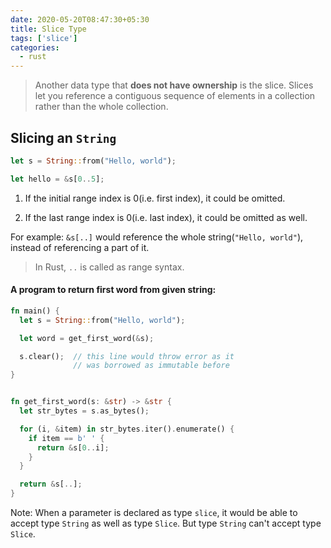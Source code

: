 ```yaml
---
date: 2020-05-20T08:47:30+05:30
title: Slice Type
tags: ['slice']
categories:
  - rust
---
```


> Another data type that **does not have ownership** is the slice. Slices let you reference a contiguous sequence of elements in a collection rather than the whole collection.

## Slicing an `String`

```rs
let s = String::from("Hello, world");

let hello = &s[0..5];
```

1. If the initial range index is 0(i.e. first index), it could be omitted.

2. If the last range index is 0(i.e. last index), it could be omitted as well.

For example: `&s[..]` would reference the whole string(`"Hello, world"`), instead of referencing a part of it.

> In Rust, `..` is called as range syntax.

#### A program to return first word from given string:

```rs
fn main() {
  let s = String::from("Hello, world");

  let word = get_first_word(&s);

  s.clear();  // this line would throw error as it
              // was borrowed as immutable before
}


fn get_first_word(s: &str) -> &str {
  let str_bytes = s.as_bytes();

  for (i, &item) in str_bytes.iter().enumerate() {
    if item == b' ' {
      return &s[0..i];
    }
  }

  return &s[..];
}
```

Note: When a parameter is declared as type `slice`, it would be able to accept type `String` as well as type `Slice`. But type `String` can't accept type `Slice`.
